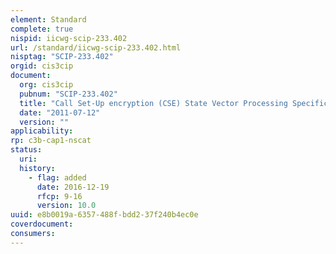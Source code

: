 ```yaml
---
element: Standard
complete: true
nispid: iicwg-scip-233.402
url: /standard/iicwg-scip-233.402.html
nisptag: "SCIP-233.402"
orgid: cis3cip
document:
  org: cis3cip
  pubnum: "SCIP-233.402"
  title: "Call Set-Up encryption (CSE) State Vector Processing Specification Rev. 1.0."
  date: "2011-07-12"
  version: ""
applicability:
rp: c3b-cap1-nscat
status:
  uri: 
  history: 
    - flag: added
      date: 2016-12-19
      rfcp: 9-16
      version: 10.0
uuid: e8b0019a-6357-488f-bdd2-37f240b4ec0e
coverdocument:
consumers:
---
```

